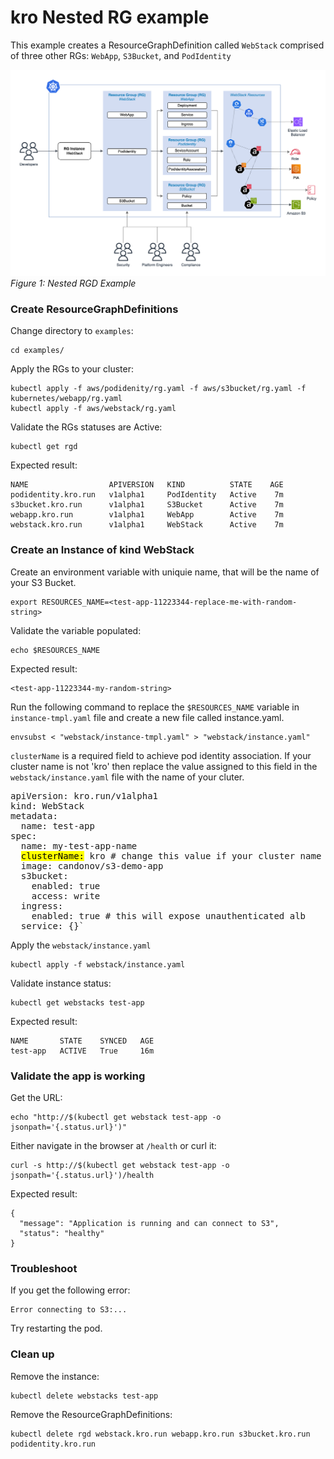 # kro Nested RG example

This example creates a ResourceGraphDefinition called `WebStack` comprised of
three other RGs: `WebApp`, `S3Bucket`, and `PodIdentity`

![Nested RGD Instance](../../../website/static/img/architecture/kro-WebStack.png)
_Figure 1: Nested RGD Example_

### Create ResourceGraphDefinitions

Change directory to `examples`:

```
cd examples/
```

Apply the RGs to your cluster:

```
kubectl apply -f aws/podidenity/rg.yaml -f aws/s3bucket/rg.yaml -f kubernetes/webapp/rg.yaml
kubectl apply -f aws/webstack/rg.yaml
```

Validate the RGs statuses are Active:

```
kubectl get rgd
```

Expected result:

```
NAME                  APIVERSION   KIND          STATE    AGE
podidentity.kro.run   v1alpha1     PodIdentity   Active    7m
s3bucket.kro.run      v1alpha1     S3Bucket      Active    7m
webapp.kro.run        v1alpha1     WebApp        Active    7m
webstack.kro.run      v1alpha1     WebStack      Active    7m
```

### Create an Instance of kind WebStack

Create an environment variable with uniquie name, that will be the name of your S3 Bucket.

```
export RESOURCES_NAME=<test-app-11223344-replace-me-with-random-string>
```

Validate the variable populated:

```
echo $RESOURCES_NAME
```

Expected result:

```
<test-app-11223344-my-random-string>
```

Run the following command to replace the `$RESOURCES_NAME` variable in `instance-tmpl.yaml` file and create
a new file called instance.yaml.

```shell
envsubst < "webstack/instance-tmpl.yaml" > "webstack/instance.yaml"
```
`clusterName` is a required field to achieve pod identity association. If your cluster name is not 'kro' then replace the value assigned to this field in the `webstack/instance.yaml` file with the name of your cluter. 

<pre>
apiVersion: kro.run/v1alpha1
kind: WebStack
metadata:
  name: test-app
spec:
  name: my-test-app-name
  <mark>clusterName:</mark> kro # change this value if your cluster name is not kro
  image: candonov/s3-demo-app
  s3bucket:
    enabled: true
    access: write
  ingress:
    enabled: true # this will expose unauthenticated alb
  service: {}`</pre>

Apply the `webstack/instance.yaml`

```
kubectl apply -f webstack/instance.yaml
```

Validate instance status:

```
kubectl get webstacks test-app
```

Expected result:

```
NAME       STATE    SYNCED   AGE
test-app   ACTIVE   True     16m
```

### Validate the app is working

Get the URL:

```
echo "http://$(kubectl get webstack test-app -o jsonpath='{.status.url}')"
```

Either navigate in the browser at `/health` or curl it:

```
curl -s http://$(kubectl get webstack test-app -o jsonpath='{.status.url}')/health
```

Expected result:

```
{
  "message": "Application is running and can connect to S3",
  "status": "healthy"
}
```

### Troubleshoot

If you get the following error:

```
Error connecting to S3:...
```

Try restarting the pod.

### Clean up

Remove the instance:

```
kubectl delete webstacks test-app
```

Remove the ResourceGraphDefinitions:

```
kubectl delete rgd webstack.kro.run webapp.kro.run s3bucket.kro.run podidentity.kro.run
```
